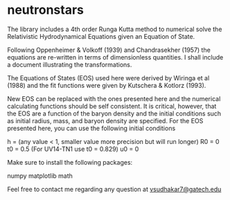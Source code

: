 # neutronstars
The library includes a 4th order Runga Kutta
method to numerical solve the Relativistic Hydrodynamical 
Equations given an Equation of State. 

Following Oppenheimer & Volkoff (1939) and Chandrasekher (1957)
the equations are re-written in terms of dimensionless quantities. I shall include 
a document illustrating the transformations.

The Equations of States (EOS) used here were derived by Wiringa et al (1988) and the fit
functions were given by Kutschera & Kotlorz (1993).

New EOS can be replaced with the ones presented here and the numerical 
calculating functions should be self consistent. It is critical, however, that the EOS are 
a function of the baryon density and the initial conditions such as initial radius, mass, and
baryon density are specified. For the EOS presented here, you can use the following initial conditions

h = (any value < 1, smaller value more precision but will run longer)
R0 = 0
t0 = 0.5 (For UV14-TN1 use t0 = 0.829)
u0 = 0

Make sure to install the following packages:

numpy
matplotlib
math

Feel free to contact me regarding any question at vsudhakar7@gatech.edu
